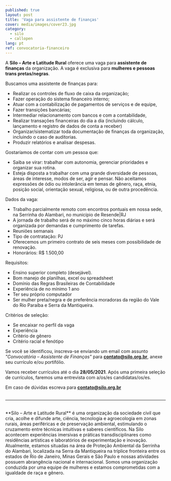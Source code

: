 ```yaml
---
published: true
layout: post
title: 'Vaga para assistente de finanças'
cover: media/images/cover23.jpg
category:
  - silo
  - callopen
lang: pt
ref: convocatoria-financeiro
---
```


A **Silo – Arte e Latitude Rural** oferece uma vaga para **assistente de finanças** da organização. A vaga é exclusiva para **mulheres e pessoas trans pretas/negras**. 


Buscamos uma assistente de finanças para:
* Realizar os controles de fluxo de caixa da organização;
* Fazer operação do sistema financeiro interno;
* Atuar com a contabilização de pagamentos de serviços e de equipe, 
* Fazer transições bancárias;
* Intermediar relacionamento com bancos e com a contabilidade, 
* Realizar transações financeiras do dia a dia (incluindo cálculo, lançamento e registro de dados de conta a receber) 
* Organizar/sistematizar toda documentação de finanças da organização, incluindo o caso de auditorias. 
* Produzir relatórios e analisar despesas. 
   
Gostaríamos de contar com um pessoa que:
* Saiba se virar: trabalhar com autonomia, gerenciar prioridades e organizar sua rotina.
* Esteja disposta a trabalhar com uma grande diversidade de pessoas, áreas de interesse, modos de ser, agir e pensar. Não aceitamos expressões de ódio ou intolerância em temas de gênero, raça, etnia, posição social, orientação sexual, religiosa, ou de outra procedência.

Dados da vaga:
* Trabalho parcialmente remoto com encontros pontuais em nossa sede, na Serrinha do Alambari, no município de Resende|RJ
* A jornada de trabalho será de no máximo cinco horas diárias e será organizada por demandas e cumprimento de tarefas.
* Reuniões semanais
* Tipo de contratação: PJ 
* Oferecemos um primeiro contrato de seis meses com possibilidade de renovação.
* Honorários: R$ 1.500,00

Requisitos:
* Ensino superior completo (desejável).
* Bom manejo de planilhas, excel ou spreadsheet
* Domínio das Regras Brasileiras de Contabilidade
* Experiência de no mínimo 1 ano
* Ter seu próprio computador
* Ser mulher preta/negra e de preferência moradoras da região do Vale do Rio Paraíba e Serra da Mantiqueira.

Critérios de seleção:
* Se encaixar no perfil da vaga
* Experiência
* Critério de gênero
* Critério racial e fenótipo
 
Se você se identificou, inscreva-se enviando um email com assunto *"Convocatória – Assistente de Finanças"* para **contato@silo.org.br**, anexe seu currículo e/ou portifólio.
  
Vamos receber currículos até o dia **28/05/2021**.
Após uma primeira seleção de currículos, faremos uma entrevista com a/os/es  candidatas/os/es. 


Em caso de dúvidas escreva para **contato@silo.org.br**
<br><br>

---

<br>
**Silo – Arte e Latitude Rural** é uma organização da sociedade civil que cria, acolhe e difunde arte, ciência, tecnologia e agroecologia em zonas rurais, áreas periféricas e de preservação ambiental, estimulando o cruzamento entre técnicas intuitivas e saberes científicos. Na Silo acontecem experiências imersivas e práticas transdisciplinares como residências artísticas e laboratórios de experimentação e inovação.
Atualmente, estamos situadas na área de Proteção Ambiental da Serrinha do Alambari, localizada na Serra da Mantiqueira na tríplice fronteira entre os estados de Rio de Janeiro, Minas Gerais e São Paulo e nossas atividades possuem abrangência nacional e internacional. Somos uma organização conduzida por uma equipe de mulheres e estamos comprometidas com a igualdade de raça e gênero.
